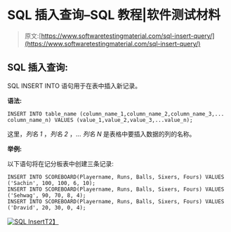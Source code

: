 # SQL 插入查询–SQL 教程|软件测试材料

> 原文:[https://www.softwaretestingmaterial.com/sql-insert-query/](https://www.softwaretestingmaterial.com/sql-insert-query/)

## SQL 插入查询:

SQL INSERT INTO 语句用于在表中插入新记录。

**语法:**

```
INSERT INTO table_name (column_name_1,column_name_2,column_name_3,... column_name_n) VALUES (value_1,value_2,value_3,...value_n);
```

这里，*列名 1* ，*列名 2* ，… *列名 N* 是表格中要插入数据的列的名称。

**举例:**

以下语句将在记分板表中创建三条记录:

```
INSERT INTO SCOREBOARD(Playername, Runs, Balls, Sixers, Fours) VALUES ('Sachin', 100, 100, 6, 10);
INSERT INTO SCOREBOARD(Playername, Runs, Balls, Sixers, Fours) VALUES ('Sehwag', 90, 70, 8, 4);
INSERT INTO SCOREBOARD(Playername, Runs, Balls, Sixers, Fours) VALUES ('Dravid', 20, 30, 0, 4);
```

[![SQL Insert](../Images/d35e721012ddb3149500e9f3a377b996.png "SQL Insert")T2】](https://www.softwaretestingmaterial.com/wp-content/uploads/2017/04/sql-insert.png)